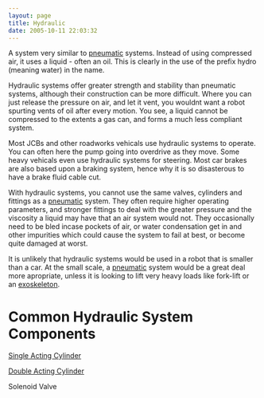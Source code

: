 ```yaml
---
layout: page
title: Hydraulic
date: 2005-10-11 22:03:32
---
```

<p>A system very similar to <a href="/wiki/pneumatic.html" title="Use of air to operate and power actuators">pneumatic</a> systems. Instead of using compressed air, it uses a liquid - often an oil. This is clearly in the use of the prefix hydro (meaning water) in the name.
</p>
<p>Hydraulic systems offer greater strength and stability than pneumatic systems, although their construction can be more difficult. Where you can just release the pressure on air, and let it vent, you wouldnt want a robot spurting vents of oil after every motion. You see, a liquid cannot be compressed to the extents a gas can, and forms a much less compliant system.
</p>
<p>Most JCBs and other roadworks vehicals use hydraulic systems to operate. You can often here the pump going into overdrive as they move. Some heavy vehicals even use hydraulic systems for steering. Most car brakes are also based upon a braking system, hence why it is so disasterous to have a brake fluid cable cut.
</p>
<p>With hydraulic systems, you cannot use the same valves, cylinders and fittings as a <a href="/wiki/pneumatic.html" title="Use of air to operate and power actuators">pneumatic</a> system. They often require higher operating parameters, and stronger fittings to deal with the greater pressure and the viscosity a liquid may have that an air system would not. They occasionally need to be bled incase pockets of air, or water condensation get in and other impurities which could cause the system to fail at best, or become quite damaged at worst.
</p>
<p>It is unlikely that hydraulic systems would be used in a robot that is smaller than a car. At the small scale, a <a href="/wiki/pneumatic.html" title="Use of air to operate and power actuators">pneumatic</a> system would be a great deal more apropriate, unless it is looking to lift very heavy loads like fork-lift or an <a href="/wiki/exoskeleton.html" title="A device/vehical worn to enhance human abilities">exoskeleton</a>.
</p>
<h1 id="Common_Hydraulic_System_Components">Common Hydraulic System Components</h1>
<p><a href="/wiki/single_acting_cylinder.html" title="A fluidic actuator with a spring operated return">Single Acting Cylinder</a>
</p>
<p><a href="/wiki/double_acting_cylinder.html" title="A fluidic actuator with dual inlets allowing greater control">Double Acting Cylinder</a>
</p>
<p>Solenoid Valve
</p>
